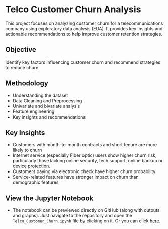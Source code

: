 # Telco Customer Churn Analysis

This project focuses on analyzing customer churn for a telecommunications company using exploratory data analysis (EDA). It provides key insights and actionable recommendations to help improve customer retention strategies.

## Objective  
Identify key factors influencing customer churn and recommend strategies to reduce churn.

## Methodology  
- Understanding the dataset
- Data Cleaning and Preprocessing
- Univariate and bivariate analysis  
- Feature engineering  
- Key insights and recommendations

## Key Insights  
- Customers with month-to-month contracts and short tenure are more likely to churn  
- Internet service (especially Fiber optic) users show higher churn risk, particularly those lacking online security, tech support, online backup or device protection.
- Customers paying via electronic check have higher churn probability  
- Service-related features have stronger impact on churn than demographic features

## View the Jupyter Notebook
- The notebook can be previewed directly on GitHub (along with outputs and graphs). Just navigate to the repository and open the `Telco_Customer_Churn.ipynb` file by clicking on it. Or you can click [here](https://github.com/Karishma-Sultania07/telco-customer-churn-analysis/blob/main/Telco_Customer_Churn.ipynb).
